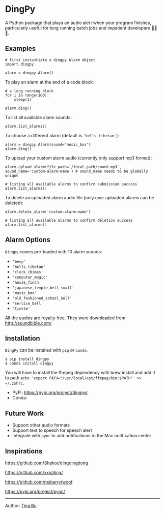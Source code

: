 # DingPy

A Python package that plays an audio alert when your program finishes, particularly useful for long running batch jobs and impatient developers 🙋‍♀️🙋.


## Examples 

```
# first instantiate a dingpy Alarm object
import dingpy

alarm = dingpy.Alarm()
```

To play an alarm at the end of a code block:

```
# a long running block 
for i in range(100):
    sleep(1)

alarm.ding()
```

To list all available alarm sounds:

```
alarm.list_alarms()
```

To choose a different alarm (default is `'bells_tibetan'`): 

```
alarm = dingpy.Alarm(sound='music_box')
alarm.ding()
```

To upload your custom alarm audio (currently only support mp3 format):

```
alarm.upload_alarm(file_path='/local_path/sound.mp3', sound_name='custom-alarm-name') # sound_name needs to be globally unique

# listing all available alarms to confirm submission success
alarm.list_alarms()
```

To delete an uploaded alarm audio file (only user uploaded alarms can be deleted):

```
alarm.delete_alarm('custom-alarm-name')

# listing all available alarms to confirm deletion success
alarm.list_alarms()
```

## Alarm Options

`Dingpy` comes pre-loaded with 10 alarm sounds:

- `'beep'`
- `'bells_tibetan'`
- `'clock_chimes'`
- `'computer_magic'`
- `'house_finch'`
- `'japanese_temple_bell_small'`
- `'music_box'`
- `'old_fashioned_school_bell'`
- `'service_bell'`
- `'tinkle'`

All the audios are royalty free. They were downloaded from http://soundbible.com/

## Installation 

`DingPy` can be installed with `pip` or `conda`.

```
$ pip install dingpy
$ conda install dingpy
```

You will have to install the ffmpeg dependency with brew install and add it to path `echo 'export PATH="/usr/local/opt/ffmpeg/bin:$PATH"' >> ~/.zshrc`.

- PyPI: https://pypi.org/project/dingpy/
- Conda: 

## Future Work

- Support other audio formats
- Support text to speech for speech alert 
- Integrate with `pync` to add notifications to the Mac notification center

## Inspirations <a name="inspirations"></a>

https://github.com/Shahor/dingdingdong

https://github.com/xxv/ding/

https://github.com/msbarry/woof

https://pypi.org/project/pync/


---

Author: [Tina Bu](http://medium.com/@tinabu/)


